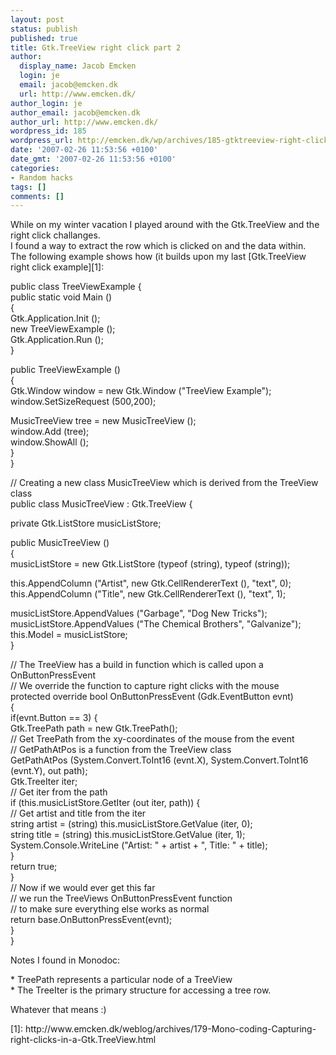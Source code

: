 ```yaml
---
layout: post
status: publish
published: true
title: Gtk.TreeView right click part 2
author:
  display_name: Jacob Emcken
  login: je
  email: jacob@emcken.dk
  url: http://www.emcken.dk/
author_login: je
author_email: jacob@emcken.dk
author_url: http://www.emcken.dk/
wordpress_id: 185
wordpress_url: http://emcken.dk/wp/archives/185-gtktreeview-right-click-part-2.html
date: '2007-02-26 11:53:56 +0100'
date_gmt: '2007-02-26 11:53:56 +0100'
categories:
- Random hacks
tags: []
comments: []
---
```

<p>While on my winter vacation I played around with the Gtk.TreeView and the right click challanges.<br />
I found a way to extract the row which is clicked on and the data within.<br />
The following example shows how (it builds upon my last [Gtk.TreeView right click example][1]:</p>
<p>    public class TreeViewExample {<br />
        public static void Main ()<br />
        {<br />
            Gtk.Application.Init ();<br />
            new TreeViewExample ();<br />
            Gtk.Application.Run ();<br />
        }</p>
<p>        public TreeViewExample ()<br />
        {<br />
            Gtk.Window window = new Gtk.Window ("TreeView Example");<br />
            window.SetSizeRequest (500,200);</p>
<p>            MusicTreeView tree = new MusicTreeView ();<br />
            window.Add (tree);<br />
            window.ShowAll ();<br />
        }<br />
    }</p>
<p>    &#47;&#47; Creating a new class MusicTreeView which is derived from the TreeView class<br />
    public class MusicTreeView : Gtk.TreeView {</p>
<p>            private Gtk.ListStore musicListStore;</p>
<p>            public MusicTreeView ()<br />
            {<br />
                    musicListStore = new Gtk.ListStore (typeof (string), typeof (string));</p>
<p>                    this.AppendColumn ("Artist", new Gtk.CellRendererText (), "text", 0);<br />
                    this.AppendColumn ("Title", new Gtk.CellRendererText (), "text", 1);</p>
<p>                    musicListStore.AppendValues ("Garbage", "Dog New Tricks");<br />
                    musicListStore.AppendValues ("The Chemical Brothers", "Galvanize");<br />
                    this.Model = musicListStore;<br />
            }</p>
<p>            &#47;&#47; The TreeView has a build in function which is called upon a OnButtonPressEvent<br />
            &#47;&#47; We override the function to capture right clicks with the mouse<br />
            protected override bool OnButtonPressEvent (Gdk.EventButton evnt)<br />
            {<br />
                    if(evnt.Button == 3) {<br />
                            Gtk.TreePath path = new Gtk.TreePath();<br />
                            &#47;&#47; Get TreePath from the xy-coordinates of the mouse from the event<br />
                            &#47;&#47; GetPathAtPos is a function from the TreeView class<br />
                            GetPathAtPos (System.Convert.ToInt16 (evnt.X), System.Convert.ToInt16 (evnt.Y), out path);<br />
                            Gtk.TreeIter iter;<br />
                            &#47;&#47; Get iter from the path<br />
                            if (this.musicListStore.GetIter (out iter, path)) {<br />
                                    &#47;&#47; Get artist and title from the iter<br />
                                    string artist = (string) this.musicListStore.GetValue (iter, 0);<br />
                                    string title = (string) this.musicListStore.GetValue (iter, 1);<br />
                                    System.Console.WriteLine ("Artist: " + artist + ", Title: " + title);<br />
                            }<br />
                            return true;<br />
                    }<br />
                    &#47;&#47; Now if we would ever get this far<br />
                    &#47;&#47; we run the TreeViews OnButtonPressEvent function<br />
                    &#47;&#47; to make sure everything else works as normal<br />
                    return base.OnButtonPressEvent(evnt);<br />
            }<br />
    }</p>
<p>Notes I found in Monodoc:</p>
<p>*   TreePath represents a particular node of a TreeView<br />
*   The TreeIter is the primary structure for accessing a tree row.</p>
<p>Whatever that means :)</p>
<p>[1]: http:&#47;&#47;www.emcken.dk&#47;weblog&#47;archives&#47;179-Mono-coding-Capturing-right-clicks-in-a-Gtk.TreeView.html</p>
